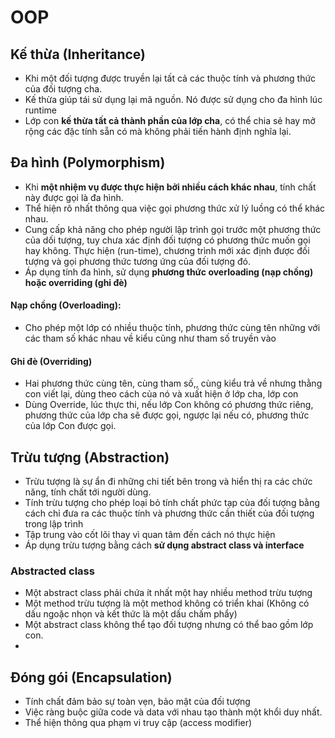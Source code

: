 # OOP
## Kế thừa (Inheritance)
- Khi một đối tượng được truyền lại tất cả các thuộc tính và phương thức của đối tượng cha.
- Kế thừa giúp tái sử dụng lại mã nguồn. Nó được sử dụng cho đa hình lúc runtime
- Lớp con **kế thừa tất cả thành phần của lớp cha**, có thể chia sẻ hay mở rộng các đặc tính sẵn có mà không phải tiến hành định nghĩa lại.
## Đa hình (Polymorphism)
- Khi **một nhiệm vụ được thực hiện bởi nhiều cách khác nhau**, tính chất này được gọi là đa hình.
- Thể hiện rõ nhất thông qua việc gọi phương thức xử lý luồng có thể khác nhau.
- Cung cấp khả năng cho phép người lập trình gọi trước một phương thức của dối tượng, tuy chưa xác định đối tượng có phương thức muốn gọi hay không. Thực hiện (run-time), chương trình mới xác định được đối tượng và gọi phương thức tương ứng của đối tượng đó. 
- Áp dụng tính đa hình, sử dụng **phương thức overloading (nạp chồng) hoặc overriding (ghi đè)**
#### Nạp chồng (Overloading):
- Cho phép một lớp có nhiều thuộc tính, phương thức cùng tên những với các tham số khác nhau về kiểu cũng như tham số truyền vào
#### Ghi đè (Overriding)
- Hai phương thức cùng tên, cùng tham số,, cùng kiểu trả về nhưng thằng con viết lại, dùng theo cách của nó và xuất hiện ở lớp cha, lớp con
- Dùng Override, lúc thực thi, nếu lớp Con không có phương thức riêng, phương thức của lớp cha sẽ được gọi, ngược lại nếu có, phương thức của lớp Con được gọi.
## Trừu tượng (Abstraction)
- Trừu tượng là sự ẩn đi những chi tiết bên trong và hiển thị ra các chức năng, tính chất tới người dùng.
- Tính trừu tượng cho phép loại bỏ tính chất phức tạp của đối tượng bằng cách chỉ đưa ra các thuộc tính và phương thức cần thiết của đối tượng trong lập trình
- Tập trung vào cốt lõi thay vì quan tâm đến cách nó thực hiện
- Áp dụng trừu tượng bằng cách **sử dụng abstract class và interface**
### Abstracted class
- Một abstract class phải chứa ít nhất một hay nhiều method trừu tượng
- Một method trừu tượng là một method không có triển khai (Không có dấu ngoặc nhọn và kết thức là một dấu chấm phẩy)
- Một abstract class không thể tạo đối tượng nhưng có thể bao gồm lớp con.
- 
## Đóng gói (Encapsulation)
- Tính chất đảm bảo sự toàn vẹn, bảo mật của đối tượng
- Việc ràng buộc giữa code và data với nhau tạo thành một khổi duy nhất.
- Thể hiện thông qua phạm vi truy cập (access modifier)